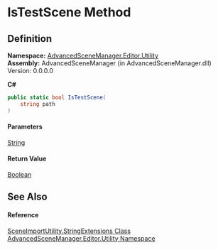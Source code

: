 # IsTestScene Method

## Definition

**Namespace:** [AdvancedSceneManager.Editor.Utility](N_AdvancedSceneManager_Editor_Utility.md)\
**Assembly:** AdvancedSceneManager (in AdvancedSceneManager.dll) Version: 0.0.0.0

**C#**

```c#
public static bool IsTestScene(
	string path
)
```

#### Parameters

&#x20; [String](https://learn.microsoft.com/dotnet/api/system.string)&#x20;

#### Return Value

[Boolean](https://learn.microsoft.com/dotnet/api/system.boolean)

## See Also

#### Reference

[SceneImportUtility.StringExtensions Class](T_AdvancedSceneManager_Editor_Utility_SceneImportUtility_StringExtensions.md)\
[AdvancedSceneManager.Editor.Utility Namespace](N_AdvancedSceneManager_Editor_Utility.md)
